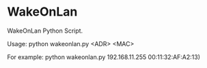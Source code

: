 # WakeOnLan

WakeOnLan Python Script.

Usage:
python wakeonlan.py \<ADR> \<MAC>

For example:
python wakeonlan.py 192.168.11.255 00:11:32:AF:A2:13)
